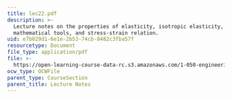 ```yaml
---
title: lec22.pdf
description: >-
  Lecture notes on the properties of elasticity, isotropic elasticity, important
  mathematical tools, and stress-strain relation.
uid: e7b029d1-6e1e-2b53-74cb-8482c3fba57f
resourcetype: Document
file_type: application/pdf
file: >-
  https://open-learning-course-data-rc.s3.amazonaws.com/1-050-engineering-mechanics-i-fall-2007/e7b029d16e1e2b5374cb8482c3fba57f_lec22.pdf
ocw_type: OCWFile
parent_type: CourseSection
parent_title: Lecture Notes
---
```

